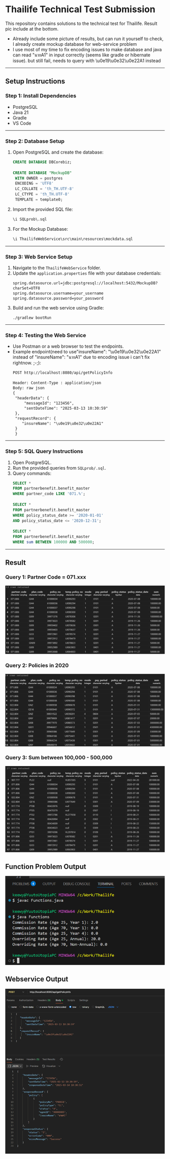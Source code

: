 # Thailife Technical Test Submission

This repository contains solutions to the technical test for Thailife. Result pic include at the bottom.

- Already include some picture of  results, but can run it yourself to check, I already create mockup database for web-service problem
- I use most of my time to fix encoding issues to make database and java can read "นายA1" in input correctly (seems like gradle or hibernate issue). but still fail, needs to query with \u0e19\u0e32\u0e22A1 instead
---

## Setup Instructions

### Step 1: Install Dependencies
- PostgreSQL
- Java 21
- Gradle
- VS Code

---

### Step 2: Database Setup
1. Open PostgreSQL and create the database:
   ```sql
   CREATE DATABASE DBCorebiz;

   CREATE DATABASE "MockupDB"
    WITH OWNER = postgres
    ENCODING = 'UTF8'
    LC_COLLATE = 'th_TH.UTF-8'
    LC_CTYPE = 'th_TH.UTF-8'
    TEMPLATE = template0;

   ```
2. Import the provided SQL file:
   ```sql
   \i SQLprob\.sql
   ```
3. For the Mockup Database:
   ```sql
   \i ThailifeWebService\src\main\resources\mockdata.sql
   ```

---

### Step 3: Web Service Setup
1. Navigate to the `ThailifeWebService` folder.
2. Update the `application.properties` file with your database credentials:
   ```
   spring.datasource.url=jdbc:postgresql://localhost:5432/MockupDB?charSet=UTF8
   spring.datasource.username=your_username
   spring.datasource.password=your_password
   ```
3. Build and run the web service using Gradle:
   ```
   ./gradlew bootRun
   ```

---

### Step 4: Testing the Web Service
- Use Postman or a web browser to test the endpoints.
- Example endpoint(need to use"insureName": "\u0e19\u0e32\u0e22A1" instead of "insureName": "นายA1" due to encoding issue i can't fix rightnow. ;-;):
  ```
  POST http://localhost:8080/api/getPolicyInfo

  Header: Content-Type : application/json
  Body: raw json
  {
   "headerData": {
       "messageId": "123456",
       "sentDateTime": "2025-03-13 10:30:59"
   },
   "requestRecord": {
      "insureName": "\u0e19\u0e32\u0e22A1"
   }
   }
  ```

---

### Step 5: SQL Query Instructions
1. Open PostgreSQL.
2. Run the provided queries from `SQLprob/.sql`.
3. Query commands:
   ```sql
   SELECT *
   FROM partnerbenefit.benefit_master
   WHERE partner_code LIKE '071.%';

   SELECT *
   FROM partnerbenefit.benefit_master
   WHERE policy_status_date >= '2020-01-01'
   AND policy_status_date <= '2020-12-31';

   SELECT *
   FROM partnerbenefit.benefit_master
   WHERE sum BETWEEN 100000 AND 500000;
   ```

---
## Result
### Query 1: Partner Code = 071.xxx
![SQL Query 1](SQLprob/sql1.png)

### Query 2: Policies in 2020
![SQL Query 2](SQLprob/sql2.png)

### Query 3: Sum between 100,000 - 500,000
![SQL Query 3](SQLprob/sql3.png)

## Function Problem Output
![Function Output](FunctionProb/Function_Output.png)

## Webservice Output
![Webservice Output](ThailifeWebService/resulttemp.png)
